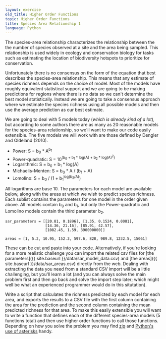 ```yaml
---
layout: exercise
old_title: Higher Order Functions
topic: Higher Order Functions
title: Species Area Relationship 1
language: Python
---
```


The species-area relationship characterizes the relationship between the
the number of species observed at a site and the area being sampled.
This relationship is used widely in ecology and conservation biology for
tasks such as estimating the location of biodiversity hotspots to
prioritize for conservation.

Unfortunately there is no consensus on the form of the equation that
best describes the species-area relationship. This means that any
estimate of species richness depends on the choice of model. Most of the
models have roughly equivalent statistical support and we are going to
be making predictions for regions where there is no data so we can't
determine the best model statistically. Instead we are going to take a
consensus approach where we estimate the species richness using all
possible models and then use the average prediction as our best
estimate.

We are going to deal with 5 models today (*which is already kind of a
lot*), but according to some authors there are as many as 20 reasonable
models for the species-area relationship, so we'll want to make our code
easily extensible. The five models we will work with are those defined
by Dengler and Oldeland (2010).

- Power: S = b<sub>0</sub> * A<sup>b<sub>1</sub></sup>
- Power-quadratic: S = 10<sup>(b<sub>0</sub> + b<sub>1</sub> * log(A) + b<sub>2</sub> * log(A)<sup>2</sup>)</sup>
- Logarithmic: S = b<sub>0</sub> + b<sub>1</sub> * log(A)
- Michaelis-Menten: S = b<sub>0</sub> * A / (b<sub>1</sub> + A)
- Lomolino: S = b<sub>0</sub> / (1 + b<sub>1</sub><sup>log(b<sub>2</sub>/A)</sup>)

All logarithms are base 10. The parameters for each model are available
below, along with the areas at which we wish to predict species
richness. Each sublist contains the parameters for one model in the
order given above. All models 
contain b<sub>0</sub> and b<sub>1</sub>, but only the Power-quadratic and Lomolino models contain the 
third parameter b<sub>2</sub>.


```
sar_parameters = [[20.81, 0.1896], [1.35, 0.1524, 0.0081],
                  [14.36, 21.16], [85.91, 42.57],
				  [1082.45, 1.59, 390000000]]

areas = [1, 5.2, 10.95, 152.3, 597.6, 820, 989.8, 1232.5, 15061]
```

These can be cut and paste into your code. Alternatively, if you're looking for
a more realistic challenge you can import the related csv files for
[the parameters]({{ site.baseurl }}/data/sar_model_data.csv) and [the areas]({{ site.baseurl }}/data/sar_areas.csv)
directly from the web. Dealing with extracting the data you need from a standard
CSV import will be a little challenging, but you'll learn a lot (and you can
always solve the main problem first and then go back and solve the import step
later; which might well be what an experienced programmer would do in this
situtation).

Write a script that calculates the richness predicted by each model for each
area, and exports the results to a CSV file with the first column containing the
area for the prediction and the second column containing the mean predicted
richness for that area. To make this easily extensible you will want to write a
function that defines each of the different species-area models (5 functions
total) and then use higher order functions to call those functions. Depending on
how you solve the problem you may find
[zip](http://docs.python.org/library/functions.html#zip) and
[Python's use of asterisks](http://www.technovelty.org/code/python/asterisk.html)
handy.


